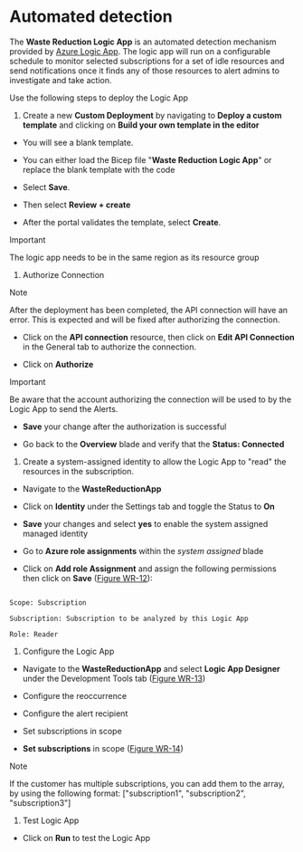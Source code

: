 
# Automated detection

The **Waste Reduction Logic App** is an automated detection mechanism provided by [Azure Logic App](https://docs.microsoft.com/en-us/azure/logic-apps/logic-apps-overview). The logic app will run on a configurable schedule to monitor selected subscriptions for a set of idle resources and send notifications once it finds any of those resources to alert admins to investigate and take action.

Use the following steps to deploy the Logic App

1. Create a new **Custom Deployment** by navigating to **Deploy a custom template** and clicking on **Build your own template in the editor**

* You will see a blank template.

* You can either load the Bicep file "**Waste Reduction Logic App**" or replace the blank template with the code
* Select  **Save**.
* Then select  **Review + create**
* After the portal validates the template, select  **Create**.

> [!IMPORTANT]
> The logic app needs to be in the same region as its resource group

1. Authorize Connection

> [!NOTE]
> After the deployment has been completed, the API connection will have an error. This is expected and will be fixed after authorizing the connection.  

* Click on the **API connection** resource, then click on **Edit API Connection** in the General tab to authorize the connection.

* Click on **Authorize**

> [!IMPORTANT]
> Be aware that the account authorizing the connection will be used to by the Logic App to send the Alerts.

* **Save** your change after the authorization is successful

* Go back to the **Overview** blade and verify that the **Status: Connected**

1. Create a system-assigned identity to allow the Logic App to "read" the resources in the subscription.

* Navigate to the **WasteReductionApp**
* Click on **Identity** under the Settings tab and toggle the Status to **On**

* **Save** your changes and select **yes** to enable the system assigned managed identity

* Go to **Azure role assignments** within the *system assigned* blade

* Click on **Add role Assignment** and assign the following permissions then click on **Save** ([Figure WR-12](../logicapp/media/waste-app-11.png)):  

```text

Scope: Subscription

Subscription: Subscription to be analyzed by this Logic App

Role: Reader

```

1. Configure the Logic App

* Navigate to the **WasteReductionApp** and select **Logic App Designer** under the Development Tools tab ([Figure WR-13](../logicapp/media/waste-app-13.png))

* Configure the reoccurrence
* Configure the alert recipient
* Set subscriptions in scope

* **Set subscriptions** in scope ([Figure WR-14](../logicapp/media/waste-app-14.png))

> [!NOTE]
> If the customer has multiple subscriptions, you can add them to the array, by using the following format: ["subscription1", "subscription2", "subscription3"]

1. Test Logic App

* Click on **Run** to test the Logic App
